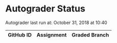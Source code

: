 # Autograder Status
Autograder last run at: October 31, 2018 at 10:40

| GitHub ID | Assignment | Graded Branch |
|-----------|------------|---------------|
